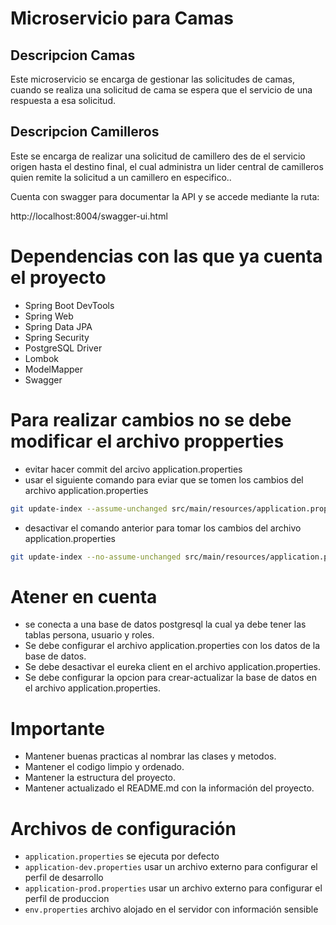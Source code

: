 # Microservicio para Camas

## Descripcion Camas
Este microservicio se encarga de gestionar las solicitudes de camas, cuando se realiza una solicitud de cama se espera que el servicio de una respuesta a esa solicitud.


## Descripcion Camilleros
Este se encarga de realizar una solicitud de camillero des de el servicio origen hasta el destino final, el cual administra un lider central de camilleros quien remite la solicitud a un camillero en especifico..

Cuenta con swagger para documentar la API y se accede mediante la ruta:

http://localhost:8004/swagger-ui.html

# Dependencias con las que ya cuenta el proyecto
- Spring Boot DevTools
- Spring Web
- Spring Data JPA
- Spring Security
- PostgreSQL Driver
- Lombok
- ModelMapper
- Swagger

# Para realizar cambios no se debe modificar el archivo propperties
- evitar hacer commit del arcivo application.properties
- usar el siguiente comando para eviar que se tomen los cambios del archivo application.properties
```bash  
git update-index --assume-unchanged src/main/resources/application.properties
```
- desactivar el comando anterior para tomar los cambios del archivo application.properties
```bash
git update-index --no-assume-unchanged src/main/resources/application.properties
```

# Atener en cuenta
- se conecta a una base de datos postgresql la cual ya debe tener las tablas persona, usuario y roles.
- Se debe configurar el archivo application.properties con los datos de la base de datos.
- Se debe desactivar el eureka client en el archivo application.properties.
- Se debe configurar la opcion para crear-actualizar la base de datos en el archivo application.properties.

# Importante
- Mantener buenas practicas al nombrar las clases y metodos.
- Mantener el codigo limpio y ordenado.
- Mantener la estructura del proyecto.
- Mantener actualizado el README.md con la información del proyecto.

# Archivos de configuración
- ``application.properties`` se ejecuta por defecto 
- ``application-dev.properties`` usar un archivo externo para configurar el perfil de desarrollo
- ``application-prod.properties`` usar un archivo externo para configurar el perfil de produccion
- ``env.properties`` archivo alojado en el servidor con información sensible


 
